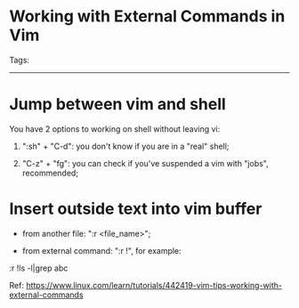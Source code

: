 # Working with External Commands in Vim
Tags: 

------

# Jump between vim and shell

 

You have 2 options to working on shell without leaving vi:

 

1. ":sh" + "C-d": you don't know if you are in a "real" shell;

 

1. "C-z" + "fg": you can check if you've suspended a vim with "jobs", recommended;


 

# Insert outside text into vim buffer

 

* from another file: ":r <file_name>";

 

* from external command: ":r !<command>", for example:

 

 :r !ls -l|grep abc

 

Ref: https://www.linux.com/learn/tutorials/442419-vim-tips-working-with-external-commands